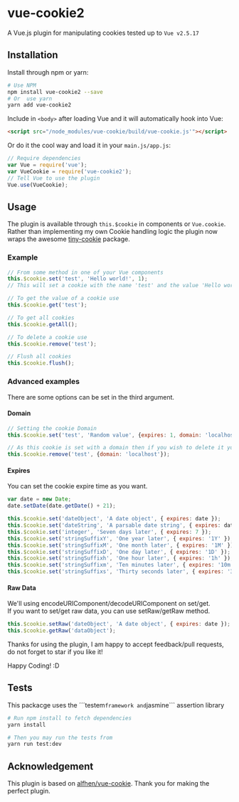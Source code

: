 # vue-cookie2
A Vue.js plugin for manipulating cookies tested up to ```Vue v2.5.17```  

## Installation
Install through npm or yarn:  
``` bash
# Use NPM
npm install vue-cookie2 --save
# Or  use yarn
yarn add vue-cookie2
```

Include in `<body>` after loading Vue and it will automatically hook into Vue:
``` html
<script src="/node_modules/vue-cookie/build/vue-cookie.js'"></script>
 ```

Or do it the cool way and load it in your `main.js/app.js`:
``` javascript
// Require dependencies
var Vue = require('vue');
var VueCookie = require('vue-cookie2');
// Tell Vue to use the plugin
Vue.use(VueCookie);
```

## Usage
The plugin is available through `this.$cookie` in components or `Vue.cookie`.  
Rather than implementing my own Cookie handling logic the plugin now wraps the awesome
[tiny-cookie](https://github.com/Alex1990/tiny-cookie "Tiny cookie documentation") package.  

### Example
``` javascript
// From some method in one of your Vue components
this.$cookie.set('test', 'Hello world!', 1);
// This will set a cookie with the name 'test' and the value 'Hello world!' that expires in one day

// To get the value of a cookie use
this.$cookie.get('test');

// To get all cookies
this.$cookie.getAll();

// To delete a cookie use
this.$cookie.remove('test');

// Flush all cookies
this.$cookie.flush();

```

### Advanced examples
There are some options can be set in the third argument.  
#### Domain
```javascript
// Setting the cookie Domain
this.$cookie.set('test', 'Random value', {expires: 1, domain: 'localhost'});

// As this cookie is set with a domain then if you wish to delete it you have to provide the domain when calling delete
this.$cookie.remove('test', {domain: 'localhost'});
```

#### Expires
You can set the cookie expire time as you want.  
```javascript
var date = new Date;
date.setDate(date.getDate() + 21);

this.$cookie.set('dateObject', 'A date object', { expires: date });
this.$cookie.set('dateString', 'A parsable date string', { expires: date.toGMTString() });
this.$cookie.set('integer', 'Seven days later', { expires: 7 });
this.$cookie.set('stringSuffixY', 'One year later', { expires: '1Y' });
this.$cookie.set('stringSuffixM', 'One month later', { expires: '1M' });
this.$cookie.set('stringSuffixD', 'One day later', { expires: '1D' });
this.$cookie.set('stringSuffixh', 'One hour later', { expires: '1h' });
this.$cookie.set('stringSuffixm', 'Ten minutes later', { expires: '10m' });
this.$cookie.set('stringSuffixs', 'Thirty seconds later', { expires: '30s' });
```


#### Raw Data
We'll using encodeURIComponent/decodeURIComponent on set/get.  
If you want to set/get raw data, you can use setRaw/getRaw method.   
```javascript
this.$cookie.setRaw('dateObject', 'A date object', { expires: date });
this.$cookie.getRaw('dataObject');
```




Thanks for using the plugin, I am happy to accept feedback/pull requests, do not forget to star if you like it!

Happy Coding! :D

## Tests
This packacge uses the ´´´testem``` framework and ```jasmine``` assertion library

``` bash
# Run npm install to fetch dependencies
yarn install

# Then you may run the tests from
yarn run test:dev
```

##  Acknowledgement
This plugin is based on [alfhen/vue-cookie](https://github.com/alfhen/vue-cookie).
Thank you for making the perfect plugin.
